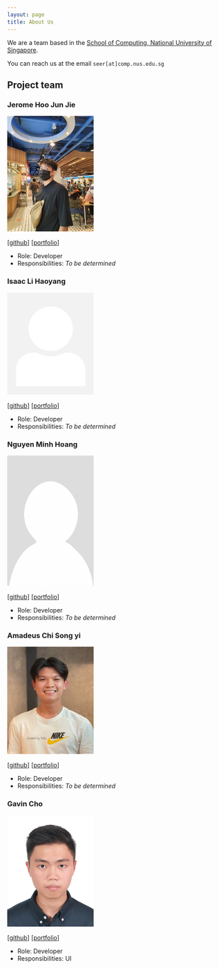 ```yaml
---
layout: page
title: About Us
---
```


We are a team based in the [School of Computing, National University of Singapore](http://www.comp.nus.edu.sg).

You can reach us at the email `seer[at]comp.nus.edu.sg`

## Project team


### Jerome Hoo Jun Jie

<img src="images/jeromehjj.png" width="200px">

[[github](http://github.com/jeromehjj)]
[[portfolio](team/jeromehjj.md)]

* Role: Developer
* Responsibilities: _To be determined_

### Isaac Li Haoyang

<img src="images/isaaclhy00.png" width="200px">

[[github](http://github.com/isaaclhy00)]
[[portfolio](team/isaaclhy00.md)]

* Role: Developer
* Responsibilities: _To be determined_

### Nguyen Minh Hoang

<img src="images/hoang227.png.png" width="200px">

[[github](http://github.com/hoang227)] 
[[portfolio](team/hoang227.md)]

* Role: Developer
* Responsibilities: _To be determined_

### Amadeus Chi Song yi

<img src="images/ama-chi.png" width="200px">

[[github](http://github.com/ama-chi)]
[[portfolio](team/ama-chi.md)]

* Role: Developer
* Responsibilities: _To be determined_

### Gavin Cho

<img src="images/gavzzz.png.png" width="200px">

[[github](http://github.com/gavzzz)]
[[portfolio](team/gavzzz.md)]

* Role: Developer
* Responsibilities: UI
